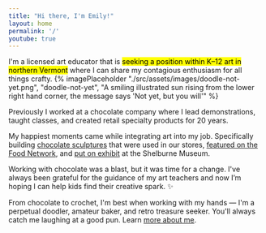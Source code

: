 ```yaml
---
title: "Hi there, I'm Emily!"
layout: home
permalink: '/'
youtube: true
---
```


I'm a licensed art educator that is <mark>seeking a position within K&#8211;12 art in northern Vermont</mark> where I can share my contagious enthusiasm for all things crafty.
{% imagePlaceholder "./src/assets/images/doodle-not-yet.png", "doodle-not-yet", "A smiling illustrated sun rising from the lower right hand corner, the message says 'Not yet, but you will'" %}

Previously I worked at a chocolate company where I lead demonstrations, taught classes, and created retail specialty products for 20 years.

My happiest moments came while integrating art into my job. Specifically building [chocolate sculptures](https://chocolatesculptress.com) that were used in our stores, [featured on the Food Network](https://chocolatesculptress.com/sculptures/cuckoo-clock/ "Giant Chocolate Cuckoo Clock on the Food Network"), and [put on exhibit](https://chocolatesculptress.com/sculptures/donut-shop/ "Donut Shop Chocolate Sculpture on display at Shelburne Museum") at the Shelburne Museum. 

Working with chocolate was a blast, but it was time for a change. I've always been grateful for the guidance of my art teachers and now I’m hoping I can help kids find their creative spark. ✨

From chocolate to crochet, I'm best when working with my hands &#8212; I'm a perpetual doodler, amateur baker, and retro treasure seeker. You'll always catch me laughing at a good pun. Learn [more about me](/about/ "About Emily McCracken").